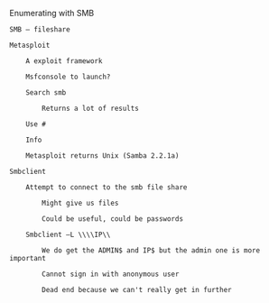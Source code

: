 Enumerating with SMB

    SMB – fileshare  

    Metasploit  

        A exploit framework  

        Msfconsole to launch?  

        Search smb 

            Returns a lot of results  

        Use # 

        Info 

        Metasploit returns Unix (Samba 2.2.1a) 

    Smbclient  

        Attempt to connect to the smb file share  

            Might give us files 

            Could be useful, could be passwords  

        Smbclient –L \\\\IP\\ 

            We do get the ADMIN$ and IP$ but the admin one is more important  

            Cannot sign in with anonymous user 

            Dead end because we can't really get in further  
